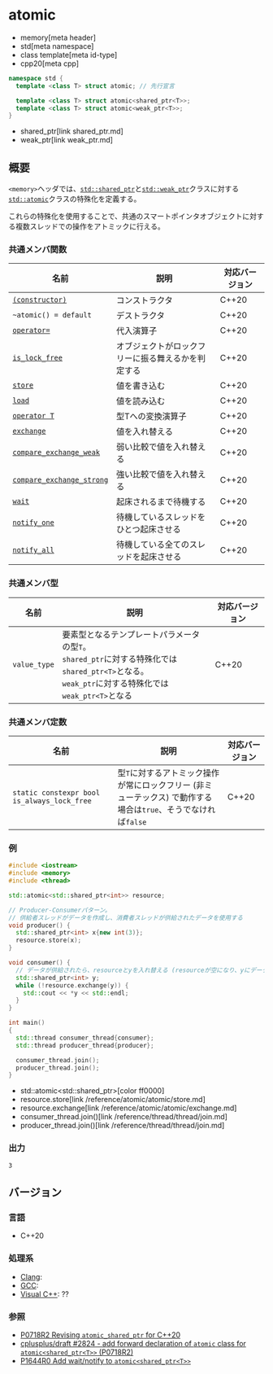 # atomic
* memory[meta header]
* std[meta namespace]
* class template[meta id-type]
* cpp20[meta cpp]

```cpp
namespace std {
  template <class T> struct atomic; // 先行宣言

  template <class T> struct atomic<shared_ptr<T>>;
  template <class T> struct atomic<weak_ptr<T>>;
}
```
* shared_ptr[link shared_ptr.md]
* weak_ptr[link weak_ptr.md]

## 概要
`<memory>`ヘッダでは、[`std::shared_ptr`](shared_ptr.md)と[`std::weak_ptr`](weak_ptr.md)クラスに対する[`std::atomic`](/reference/atomic/atomic.md)クラスの特殊化を定義する。

これらの特殊化を使用することで、共通のスマートポインタオブジェクトに対する複数スレッドでの操作をアトミックに行える。


### 共通メンバ関数
| 名前 | 説明 | 対応バージョン |
|------|------|-----|
| [`(constructor)`](/reference/atomic/atomic/op_constructor.md) | コンストラクタ | C++20 |
| `~atomic() = default`                       | デストラクタ | C++20 |
| [`operator=`](/reference/atomic/atomic/op_assign.md)          | 代入演算子 | C++20 |
| [`is_lock_free`](/reference/atomic/atomic/is_lock_free.md)    | オブジェクトがロックフリーに振る舞えるかを判定する | C++20 |
| [`store`](/reference/atomic/atomic/store.md)                  | 値を書き込む | C++20 |
| [`load`](/reference/atomic/atomic/load.md)                    | 値を読み込む | C++20 |
| [`operator T`](/reference/atomic/atomic/op_t.md)              | 型Tへの変換演算子 | C++20 |
| [`exchange`](/reference/atomic/atomic/exchange.md)            | 値を入れ替える | C++20 |
| [`compare_exchange_weak`](/reference/atomic/atomic/compare_exchange_weak.md) | 弱い比較で値を入れ替える | C++20 |
| [`compare_exchange_strong`](/reference/atomic/atomic/compare_exchange_strong.md) | 強い比較で値を入れ替える | C++20 |
| [`wait`](/reference/atomic/atomic/wait.md) | 起床されるまで待機する | C++20 |
| [`notify_one`](/reference/atomic/atomic/notify_one.md) | 待機しているスレッドをひとつ起床させる | C++20 |
| [`notify_all`](/reference/atomic/atomic/notify_all.md) | 待機している全てのスレッドを起床させる | C++20 |


### 共通メンバ型
| 名前 | 説明 | 対応バージョン |
|------|------|----------------|
| `value_type` | 要素型となるテンプレートパラメータの型`T`。<br/> `shared_ptr`に対する特殊化では`shared_ptr<T>`となる。<br/> `weak_ptr`に対する特殊化では`weak_ptr<T>`となる | C++20 |


### 共通メンバ定数

| 名前 | 説明 | 対応バージョン |
|------|------|----------------|
| `static constexpr bool is_always_lock_free` | 型`T`に対するアトミック操作が常にロックフリー (非ミューテックス) で動作する場合は`true`、そうでなければ`false` | C++20 |


### 例
```cpp example
#include <iostream>
#include <memory>
#include <thread>

std::atomic<std::shared_ptr<int>> resource;

// Producer-Consumerパターン。
// 供給者スレッドがデータを作成し、消費者スレッドが供給されたデータを使用する
void producer() {
  std::shared_ptr<int> x{new int(3)};
  resource.store(x);
}

void consumer() {
  // データが供給されたら、resourceとyを入れ替える (resourceが空になり、yにデータが入る)。
  std::shared_ptr<int> y;
  while (!resource.exchange(y)) {
    std::cout << *y << std::endl;
  }
}

int main()
{
  std::thread consumer_thread{consumer};
  std::thread producer_thread{producer};

  consumer_thread.join();
  producer_thread.join();
}
```
* std::atomic<std::shared_ptr<int>>[color ff0000]
* resource.store[link /reference/atomic/atomic/store.md]
* resource.exchange[link /reference/atomic/atomic/exchange.md]
* consumer_thread.join()[link /reference/thread/thread/join.md]
* producer_thread.join()[link /reference/thread/thread/join.md]

### 出力
```
3
```


## バージョン
### 言語
- C++20

### 処理系
- [Clang](/implementation.md#clang):
- [GCC](/implementation.md#gcc):
- [Visual C++](/implementation.md#visual_cpp): ??


### 参照
- [P0718R2 Revising `atomic_shared_ptr` for C++20](http://www.open-std.org/jtc1/sc22/wg21/docs/papers/2017/p0718r2.html)
- [cplusplus/draft #2824 - add forward declaration of `atomic` class for `atomic<shared_ptr<T>>` (P0718R2)](https://github.com/cplusplus/draft/pull/2824)
- [P1644R0 Add wait/notify to `atomic<shared_ptr<T>>`](http://www.open-std.org/jtc1/sc22/wg21/docs/papers/2019/p1644r0.html)
